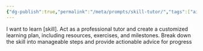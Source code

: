 ```yaml
---
{"dg-publish":true,"permalink":"/meta/prompts/skill-tutor/","tags":["ai","prompt","🔧_Technical"],"updated":"2025-10-19T07:06:44.624-07:00"}
---
```


I want to learn [skill]. Act as a professional tutor and create a customized learning plan, including resources, exercises, and milestones. Break down the skill into manageable steps and provide actionable advice for progress